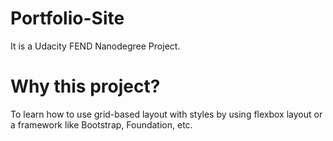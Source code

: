# Portfolio-Site
It is a Udacity FEND Nanodegree Project.

# Why this project?
To learn how to use grid-based layout with styles by using flexbox layout or a framework like Bootstrap, Foundation, etc.
